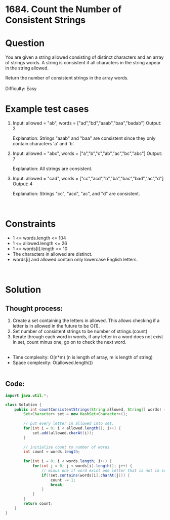 # **1684. Count the Number of Consistent Strings**

# Question

You are given a string allowed consisting of distinct characters and an array of strings words. A string is consistent if all characters in the string appear in the string allowed.

Return the number of consistent strings in the array words.\
\
Difficulty: Easy
<br/>

# Example test cases
1. Input: allowed = "ab", words = ["ad","bd","aaab","baa","badab"]
Output: 2

    Explanation: Strings "aaab" and "baa" are consistent since they only contain characters 'a' and 'b'.
   
2. Input: allowed = "abc", words = ["a","b","c","ab","ac","bc","abc"]
Output: 7

    Explanation: All strings are consistent.

3. Input: allowed = "cad", words = ["cc","acd","b","ba","bac","bad","ac","d"]
Output: 4

    Explanation: Strings "cc", "acd", "ac", and "d" are consistent.


<br/>

# Constraints
- 1 <= words.length <= 104
- 1 <= allowed.length <= 26
- 1 <= words[i].length <= 10
- The characters in allowed are distinct.
- words[i] and allowed contain only lowercase English letters.

<br/>

# Solution
## Thought process:
1. Create a set containing the letters in allowed. This allows checking if a letter is in allowed in the future to be O(1).
2. Set number of consistent strings to be number of strings.(count)
3. Iterate through each word in words, if any letter in a word does not exist in set, count minus one, go on to check the next word.
<br/><br/>
- Time complexity: O(n*m) (n is length of array, m is length of string)
- Space complexity: O(allowed.length())
<br/><br/>

## Code:
```java
import java.util.*;

class Solution {
    public int countConsistentStrings(String allowed, String[] words) {
        Set<Character> set = new HashSet<Character>();
        
        // put every letter in allowed into set.
        for(int i = 0; i < allowed.length(); i++) {
            set.add(allowed.charAt(i));
        }
        
        // initialize count to number of words
        int count = words.length;
        
        for(int i = 0; i < words.length; i++) {
            for(int j = 0; j < words[i].length(); j++) {
                // minus one if word exist one letter that is not in set
                if(!set.contains(words[i].charAt(j))) {
                    count -= 1;
                    break;
                }
            }
        }
        return count;
    }
}
```